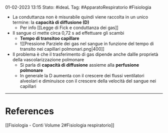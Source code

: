 01-02-2023 13:15
Stato: #ideaL 
Tag: #ApparatoRespiratorio #Fisiologia 

- La conduttanza non è misurabile quindi viene raccolta in un unico termine: la **capacità di diffusione (D)** 
    - Per info [[Legge di Fick e conduttanza dei gas]]
- Il sangue ci mette circa 0,72 s ad effettuare gli scambi 
    - **Tempo di transitoo capillare**
    - ![[Pressione Parziele dei gas nel sangue in funzione del tempo di transito nei capillari polmonari.png|400]]
- Il problema è che il trasferimento di gas dipende anche dallle proprietà della vascolarizzazione polmonare
    - Si parla di **capacità di diffusione** assieme alla **perfusione polmonare**
    - In generale la D aumenta con il crescere dei flussi ventilatori alveolari e diminuisce con il crescere della velocità del sangue nei capillari

---
# References 
[[Fisiologia  - Conti Volume 2#Fisiologia respiratorio]]
